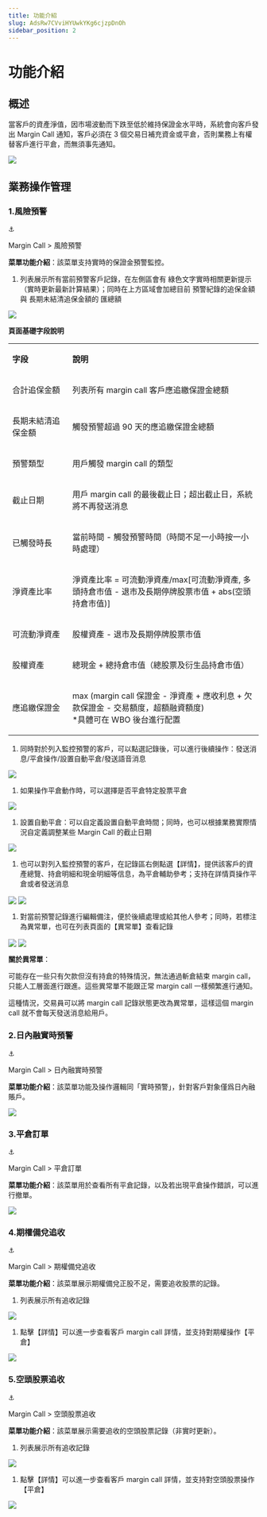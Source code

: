 ```yaml
---
title: 功能介紹
slug: AdsRw7CVviHYUwkYKg6cjzpDnOh
sidebar_position: 2
---
```



# 功能介紹

## 概述

當客戶的資產淨值，因市場波動而下跌至低於維持保證金水平時，系統會向客戶發出 Margin Call 通知，客戶必須在 3 個交易日補充資金或平倉，否則業務上有權替客戶進行平倉，而無須事先通知。

<img src="/assets/ICCBwebZUhAJ0sb2lL8c02qbnxg-board.png" src-width="772" src-height="191"/>

## 業務操作管理

### 1.風險預警

<div class="callout callout-bg-6 callout-border-6">
<div class='callout-emoji'>⚓</div>
<p>Margin Call  &gt; 風險預警</p>
</div>

<b>菜單功能介紹</b>：該菜單支持實時的保證金預警監控。

1. 列表展示所有當前預警客戶記錄，在左側區會有 綠色文字實時相關更新提示（實時更新最新計算結果）；同時在上方區域會加總目前 預警紀錄的追保金額與 長期未結清追保金額的 匯總額

<img src="/assets/QUFkbpWP1oc3awxAQ1ZcF23mnNg.png" src-width="2418" src-height="1148" align="center"/>

<b>頁面基礎字段說明</b>

<table>
<colgroup>
<col width="160"/>
<col width="511"/>
</colgroup>
<tbody>
<tr><td><p><b>字段</b></p></td><td><p><b>說明</b></p></td></tr>
<tr><td><p>合計追保金額</p></td><td><p>列表所有 margin call 客戶應追繳保證金總額</p></td></tr>
<tr><td><p>長期未結清追保金額</p></td><td><p>觸發預警超過 90 天的應追繳保證金總額</p></td></tr>
<tr><td><p>預警類型</p></td><td><p>用戶觸發 margin call 的類型</p></td></tr>
<tr><td><p>截止日期</p></td><td><p>用戶 margin call 的最後截止日；超出截止日，系統將不再發送消息</p></td></tr>
<tr><td><p>已觸發時長</p></td><td><p>當前時間 - 觸發預警時間（時間不足一小時按一小時處理）</p></td></tr>
<tr><td><p>淨資產比率</p></td><td><p>淨資產比率 = 可流動淨資產/max[可流動淨資產, 多頭持倉市值 - 退市及長期停牌股票市值 + abs(空頭持倉市值)]</p></td></tr>
<tr><td><p>可流動淨資產</p></td><td><p>股權資產 - 退市及長期停牌股票市值</p></td></tr>
<tr><td><p>股權資產</p></td><td><p>總現金 + 總持倉市值（總股票及衍生品持倉市值）</p></td></tr>
<tr><td><p>應追繳保證金</p></td><td><p>max (margin call 保證金 - 淨資產 + 應收利息 + 欠款保證金 - 交易額度，超額融資額度)<br/>*具體可在 WBO 後台進行配置</p></td></tr>
</tbody>
</table>

1. 同時對於列入監控預警的客戶，可以點選記錄後，可以進行後續操作：發送消息/平倉操作/設置自動平倉/發送語音消息

<img src="/assets/NraZb3PZ4oa5vYxwoVhcI1Pmn3b.png" src-width="2524" src-height="914" align="center"/>

1. 如果操作平倉動作時，可以選擇是否平倉特定股票平倉

<img src="/assets/GxAdbTRVeoj0s7x5WLZcyMN3nQd.png" src-width="2506" src-height="908" align="center"/>

1. 設置自動平倉：可以自定義設置自動平倉時間；同時，也可以根據業務實際情況自定義調整某些 Margin Call 的截止日期

<img src="/assets/DYkubCr47oCzomxvgXYcvZx2nsb.png" src-width="2472" src-height="888" align="center"/>

1. 也可以對列入監控預警的客戶，在記錄區右側點選【詳情】，提供該客戶的資產總覽、持倉明細和現金明細等信息，為平倉輔助參考；支持在詳情頁操作平倉或者發送消息

<img src="/assets/JSzVbuiAfoTiR4xxDhscWsb3nPX.png" src-width="3546" src-height="384" align="center"/>

<img src="/assets/GCoTbVw0qoYB2vxKFMGcN35HnVh.png" src-width="3616" src-height="1782" align="center"/>

1. 對當前預警記錄進行編輯備注，便於後續處理或給其他人參考​；同時，若標注為異常單，也可在列表頁面的【異常單】查看記錄

<img src="/assets/D6PXbM2oWo38DJxTpescHP0GnWe.png" src-width="3540" src-height="1096" align="center"/>

<img src="/assets/M0GlbbDSsouXLJxDEFmcpVTjnDb.png" src-width="3614" src-height="596" align="center"/>

<b>關於異常單</b>：

可能存在一些只有欠款但沒有持倉的特殊情況，無法通過斬倉結束 margin call，只能人工層面進行跟進。這些異常單不能跟正常 margin call 一樣頻繁進行通知。

這種情況，交易員可以將 margin call 記錄狀態更改為異常單，這樣這個 margin call 就不會每天發送消息給用戶。

### 2.日內融實時預警

<div class="callout callout-bg-6 callout-border-6">
<div class='callout-emoji'>⚓</div>
<p>Margin Call  &gt; 日內融實時預警</p>
</div>

<b>菜單功能介紹</b>：該菜單功能及操作邏輯同「實時預警」，針對客戶對象僅爲日內融賬戶。

<img src="/assets/BkcPbCHSgo1b3AxqDIucIlUQnid.png" src-width="3854" src-height="1979" align="center"/>

### 3.平倉訂單

<div class="callout callout-bg-6 callout-border-6">
<div class='callout-emoji'>⚓</div>
<p>Margin Call  &gt; 平倉訂單</p>
</div>

<b>菜單功能介紹</b>：該菜單用於查看所有平倉記錄，以及若出現平倉操作錯誤，可以進行撤單。

<img src="/assets/Hb0jbhUqAoA645x8YXZcM8hjnNf.png" src-width="3734" src-height="1464" align="center"/>

### 4.期權備兌追收

<div class="callout callout-bg-6 callout-border-6">
<div class='callout-emoji'>⚓</div>
<p>Margin Call  &gt; 期權備兌追收</p>
</div>

<b>菜單功能介紹</b>：該菜單展示期權備兌正股不足，需要追收股票的記錄。

1. 列表展示所有追收記錄

<img src="/assets/Z8H0bFPWAohYpcxYYaYclgTMnAh.png" src-width="3828" src-height="1450" align="center"/>

1. 點擊【詳情】可以進一步查看客戶 margin call 詳情，並支持對期權操作【平倉】

<img src="/assets/TVUfbSzFnotCFXxCe03cHjECn0e.png" src-width="3610" src-height="1792" align="center"/>

### 5.空頭股票追收

<div class="callout callout-bg-6 callout-border-6">
<div class='callout-emoji'>⚓</div>
<p>Margin Call  &gt; 空頭股票追收</p>
</div>

<b>菜單功能介紹</b>：該菜單展示需要追收的空頭股票記錄（非實时更新）。

1. 列表展示所有追收記錄

<img src="/assets/CzoUb7D2yovYt9xNv7ic2il3nSe.png" src-width="3828" src-height="1970" align="center"/>

1. 點擊【詳情】可以進一步查看客戶 margin call 詳情，並支持對空頭股票操作【平倉】

<img src="/assets/L3aHbEacuottNgxH94scwYBfnSe.png" src-width="3278" src-height="1798" align="center"/>

